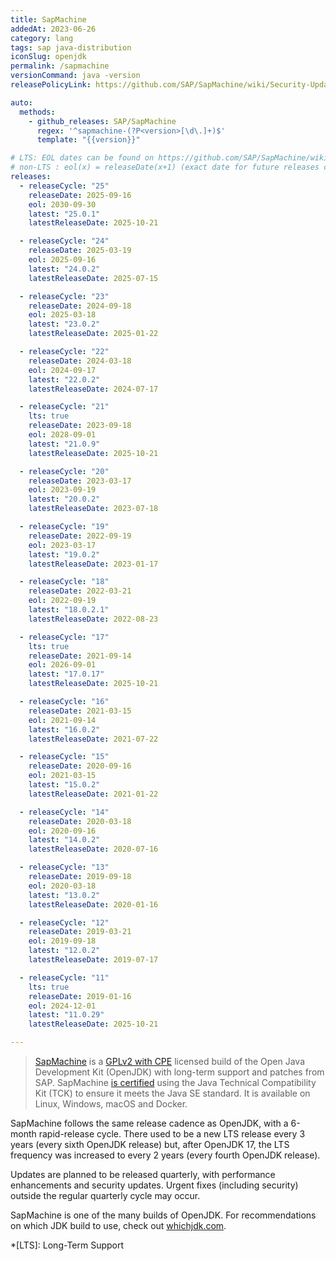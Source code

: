 ```yaml
---
title: SapMachine
addedAt: 2023-06-26
category: lang
tags: sap java-distribution
iconSlug: openjdk
permalink: /sapmachine
versionCommand: java -version
releasePolicyLink: https://github.com/SAP/SapMachine/wiki/Security-Updates,-Maintenance-and-Support

auto:
  methods:
    - github_releases: SAP/SapMachine
      regex: '^sapmachine-(?P<version>[\d\.]+)$'
      template: "{{version}}"

# LTS: EOL dates can be found on https://github.com/SAP/SapMachine/wiki/Maintenance-and-Support
# non-LTS : eol(x) = releaseDate(x+1) (exact date for future releases can be found on https://www.java.com/releases/)
releases:
  - releaseCycle: "25"
    releaseDate: 2025-09-16
    eol: 2030-09-30
    latest: "25.0.1"
    latestReleaseDate: 2025-10-21

  - releaseCycle: "24"
    releaseDate: 2025-03-19
    eol: 2025-09-16
    latest: "24.0.2"
    latestReleaseDate: 2025-07-15

  - releaseCycle: "23"
    releaseDate: 2024-09-18
    eol: 2025-03-18
    latest: "23.0.2"
    latestReleaseDate: 2025-01-22

  - releaseCycle: "22"
    releaseDate: 2024-03-18
    eol: 2024-09-17
    latest: "22.0.2"
    latestReleaseDate: 2024-07-17

  - releaseCycle: "21"
    lts: true
    releaseDate: 2023-09-18
    eol: 2028-09-01
    latest: "21.0.9"
    latestReleaseDate: 2025-10-21

  - releaseCycle: "20"
    releaseDate: 2023-03-17
    eol: 2023-09-19
    latest: "20.0.2"
    latestReleaseDate: 2023-07-18

  - releaseCycle: "19"
    releaseDate: 2022-09-19
    eol: 2023-03-17
    latest: "19.0.2"
    latestReleaseDate: 2023-01-17

  - releaseCycle: "18"
    releaseDate: 2022-03-21
    eol: 2022-09-19
    latest: "18.0.2.1"
    latestReleaseDate: 2022-08-23

  - releaseCycle: "17"
    lts: true
    releaseDate: 2021-09-14
    eol: 2026-09-01
    latest: "17.0.17"
    latestReleaseDate: 2025-10-21

  - releaseCycle: "16"
    releaseDate: 2021-03-15
    eol: 2021-09-14
    latest: "16.0.2"
    latestReleaseDate: 2021-07-22

  - releaseCycle: "15"
    releaseDate: 2020-09-16
    eol: 2021-03-15
    latest: "15.0.2"
    latestReleaseDate: 2021-01-22

  - releaseCycle: "14"
    releaseDate: 2020-03-18
    eol: 2020-09-16
    latest: "14.0.2"
    latestReleaseDate: 2020-07-16

  - releaseCycle: "13"
    releaseDate: 2019-09-18
    eol: 2020-03-18
    latest: "13.0.2"
    latestReleaseDate: 2020-01-16

  - releaseCycle: "12"
    releaseDate: 2019-03-21
    eol: 2019-09-18
    latest: "12.0.2"
    latestReleaseDate: 2019-07-17

  - releaseCycle: "11"
    lts: true
    releaseDate: 2019-01-16
    eol: 2024-12-01
    latest: "11.0.29"
    latestReleaseDate: 2025-10-21

---
```


> [SapMachine](https://sap.github.io/SapMachine/) is a [GPLv2 with CPE](https://openjdk.org/legal/gplv2+ce.html)
> licensed build of the Open Java Development Kit (OpenJDK) with long-term support and patches from
> SAP. SapMachine [is certified](https://github.com/SAP/SapMachine/wiki/Certification-and-Java-Compatibility)
> using the Java Technical Compatibility Kit (TCK) to ensure it meets the Java SE standard. It is
> available on Linux, Windows, macOS and Docker.

SapMachine follows the same release cadence as OpenJDK, with a 6-month rapid-release cycle.
There used to be a new LTS release every 3 years (every sixth OpenJDK release) but, after OpenJDK 17,
the LTS frequency was increased to every 2 years (every fourth OpenJDK release).

Updates are planned to be released quarterly, with performance enhancements and security updates.
Urgent fixes (including security) outside the regular quarterly cycle may occur.

SapMachine is one of the many builds of OpenJDK. For recommendations on which JDK build to use,
check out [whichjdk.com](https://whichjdk.com/#sapmachine).

*[LTS]: Long-Term Support
